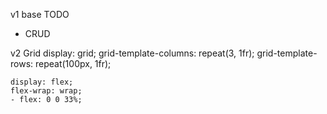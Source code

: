 v1 base
TODO
- CRUD

v2 Grid
  display: grid;
  grid-template-columns: repeat(3, 1fr);
  grid-template-rows: repeat(100px, 1fr);


    display: flex;
    flex-wrap: wrap;
    - flex: 0 0 33%;

